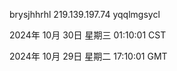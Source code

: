 brysjhhrhl 219.139.197.74 yqqlmgsycl

2024年 10月 30日 星期三 01:10:01 CST

2024年 10月 29日 星期二 17:10:01 GMT
